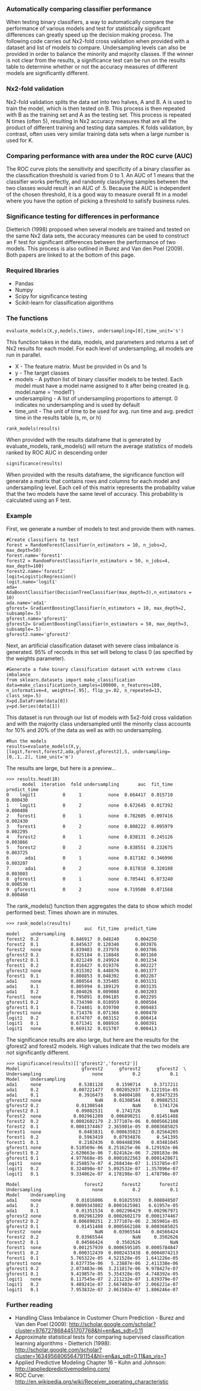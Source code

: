 ### Automatically comparing classifier performance
When testing binary classifiers, a way to automatically compare the performance of various models and test for statistically significant differences can greatly speed up the decision making process. The following code carries out Nx2-fold cross validation when provided with a dataset and list of models to compare. Undersampling levels can also be provided in order to balance the minority and majority classes. If the winner is not clear from the results, a significance test can be run on the results table to determine whether or not the accuracy measures of different models are significantly different.


### Nx2-fold validation
Nx2-fold validation splits the data set into two halves, A and B. A is used to train the model, which is then tested on B. This process is then repeated with B as the training set and A as the testing set. This process is repeated N times (often 5), resulting in Nx2 accuracy measures that are all the product of different training and testing data samples. K folds validation, by contrast, often uses very similar training data sets when a large number is used for K.

### Comparing performance with area under the ROC curve (AUC)
The ROC curve plots the sensitivity and specificity of a binary classifier as the classification threshold is varied from 0 to 1. An AUC of 1 means that the classifier works perfectly, and randomly classifying samples between the two classes would result in an AUC of .5. Because the AUC is independent of the chosen threshold, it is a good way to measure overall fit in a model where you have the option of picking a threshold to satisfy business rules.

### Significance testing for differences in performance
Dietterich (1998) proposed when several models are trained and tested on the same Nx2 data sets, the accuracy measures can be used to construct an F test for significant differences between the performance of two models. This process is also outlined in Burez and Van den Poel (2009). Both papers are linked to at the bottom of this page.

### Required libraries
* Pandas
* Numpy
* Scipy for significance testing
* Scikit-learn for classification algorithms

### The functions
```
evaluate_models(X,y,models,times, undersampling=[0],time_unit='s')
```
This function takes in the data, models, and parameters and returns a set of Nx2 results for each model. For each level of undersampling, all models are run in parallel.
* X - The feature matrix. Must be provided in 0s and 1s
* y - The target classes
* models - A python list of binary classifier models to be tested. Each model must have a model name assigned to it after being created (e.g. model.name = 'model1')
* undersampling - A list of undersampling proportions to attempt. 0 indicates no undersampling and is used by default
* time_unit - The unit of time to be used for avg. run time and avg. predict time in the results table (s, m, or h)

```
rank_models(results)
```
When provided with the results dataframe that is generated by evaluate_models, rank_models() will return the average statistics of models ranked by ROC AUC in descending order

```
significance(results)
```
When provided with the results dataframe, the significance function will generate a matrix that contains rows and columns for each model and undersampling level. Each cell of this matrix represents the probability value that the two models have the same level of accuracy. This probability is calculated using an F test.

### Example
First, we generate a number of models to test and provide them with names.
```
#Create classifiers to test
forest = RandomForestClassifier(n_estimators = 10, n_jobs=2, max_depth=50)
forest.name='forest1'
forest2 = RandomForestClassifier(n_estimators = 50, n_jobs=4, max_depth=100)
forest2.name='forest2'
logit=LogisticRegression()
logit.name='logit1'
ada= AdaBoostClassifier(DecisionTreeClassifier(max_depth=3),n_estimators = 10)
ada.name='ada1'
gforest= GradientBoostingClassifier(n_estimators = 10, max_depth=2, subsample=.5)
gforest.name='gforest1'
gforest2= GradientBoostingClassifier(n_estimators = 50, max_depth=3, subsample=.5)
gforest2.name='gforest2'
```

Next, an artificial classification dataset with severe class imbalance is generated. 95% of records in this set will belong to class 0 (as specified by the weights parameter).
```
#Generate a fake binary classification dataset with extreme class imbalance
from sklearn.datasets import make_classification
data=make_classification(n_samples=100000, n_features=100, n_informative=4, weights=[.95], flip_y=.02, n_repeated=13, class_sep=.5)
X=pd.DataFrame(data[0])
y=pd.Series(data[1])
```

This dataset is run through our list of models with 5x2-fold cross validation and with the majority class undersampled until the minority class accounts for 10% and 20% of the data as well as with no undersampling.
```
#Run the models
results=evaluate_models(X,y,[logit,forest,forest2,ada,gforest,gforest2],5, undersampling=[0,.1,.2], time_unit='m')
```
The results are large, but here is a preview...
```
>>> results.head(10)
      model  iteration  fold undersampling       auc  fit_time  predict_time
0    logit1          0     1          none  0.664417  0.015710      0.000430
1    logit1          0     2          none  0.672645  0.017392      0.000408
2   forest1          0     1          none  0.782605  0.097416      0.002430
3   forest1          0     2          none  0.808222  0.095979      0.002295
4   forest2          0     1          none  0.838131  0.245126      0.003866
5   forest2          0     2          none  0.838551  0.232675      0.003725
6      ada1          0     1          none  0.817182  0.346996      0.003207
7      ada1          0     2          none  0.817818  0.320188      0.003003
8  gforest1          0     1          none  0.705441  0.073240      0.000530
9  gforest1          0     2          none  0.719508  0.071568      0.000460
``` 
The rank_models() function then aggregates the data to show which model performed best. Times shown are in minutes.
```
>>> rank_models(results)
                             auc  fit_time  predict_time
model    undersampling                                  
forest2  0.2            0.846917  0.048240      0.004250
forest2  0.1            0.845637  0.120340      0.003976
forest2  none           0.839483  0.237978      0.003786
gforest2 0.2            0.825184  0.118848      0.001160
gforest2 0.1            0.821249  0.249924      0.001234
forest1  0.2            0.816427  0.019376      0.002227
gforest2 none           0.815302  0.448876      0.001377
forest1  0.1            0.808853  0.048392      0.002267
ada1     none           0.808564  0.335405      0.003131
ada1     0.1            0.805994  0.189129      0.003135
ada1     0.2            0.804026  0.089088      0.003203
forest1  none           0.795091  0.096185      0.002295
gforest1 0.2            0.734390  0.018959      0.000504
gforest1 0.1            0.724401  0.039700      0.000483
gforest1 none           0.714376  0.071366      0.000470
logit1   0.2            0.674707  0.003152      0.000414
logit1   0.1            0.671341  0.008916      0.000391
logit1   none           0.669132  0.015787      0.000413
```

The significance results are also large, but here are the results for the gforest2 and forest2 models. High values indicate that the two models are not significantly different.
```
>>> significance(results)[['gforest2','forest2']]
Model                       gforest2      gforest2      gforest2  \
Undersampling                   none           0.2           0.1
Model    Undersampling
ada1     none              0.5381128     0.1590714     0.3717211
ada1     0.2             0.007221477   0.002052937  9.122191e-05
ada1     0.1               0.3916473    0.04004108    0.03473235
gforest2 none                    NaN    0.01308544    0.09802531
gforest2 0.2              0.01308544           NaN     0.1741726
gforest2 0.1              0.09802531     0.1741726           NaN
forest2  none            0.002961209   0.006890251    0.01451488
forest2  0.2            0.0002602179  2.377107e-06  0.0005662108
forest2  0.1            0.0001374467  2.365901e-05  0.0003685025
forest1  none              0.0483831   0.008635023    0.02564205
forest1  0.2               0.5963419    0.07934876      0.541395
forest1  0.1               0.2102436   0.004488396    0.03481045
gforest1 none           8.510569e-06  8.251625e-06  8.129192e-06
gforest1 0.2            2.620663e-06  7.024162e-06  7.280183e-06
gforest1 0.1            4.977668e-05  0.0001022563  0.0001428671
logit1   none           8.258857e-07  4.268434e-07  1.153785e-07
logit1   0.2            8.324898e-07  5.092532e-07  1.357096e-07
logit1   0.1            9.334062e-07  4.178198e-07  1.478798e-07

Model                        forest2       forest2       forest2
Undersampling                   none           0.2           0.1
Model    Undersampling
ada1     none             0.01016006    0.01025593   0.008048507
ada1     0.2            0.0009343802  0.0001625981   6.61957e-05
ada1     0.1              0.01351534   0.002296429   0.002967971
gforest2 none            0.002961209  0.0002602179  0.0001374467
gforest2 0.2             0.006890251  2.377107e-06  2.365901e-05
gforest2 0.1              0.01451488  0.0005662108  0.0003685025
forest2  none                    NaN    0.03965544    0.04566424
forest2  0.2              0.03965544           NaN     0.3502626
forest2  0.1              0.04566424     0.3502626           NaN
forest1  none            0.001257939  0.0006595105  0.0005784847
forest1  0.2             0.000312439  0.0002433438  0.0004074213
forest1  0.1            5.765322e-05  4.521528e-05  1.641226e-05
gforest1 none           8.637735e-06   5.23887e-06  2.411338e-06
gforest1 0.2            2.073483e-06  3.211817e-06  9.978427e-07
gforest1 0.1            9.419857e-05  5.354328e-05  4.748392e-05
logit1   none           8.117545e-07  2.211232e-07  1.839379e-07
logit1   0.2            9.489241e-07  2.667403e-07  2.066221e-07
logit1   0.1            7.953832e-07  2.061502e-07  1.806246e-07
```


### Further reading
* Handling Class Imbalance in Customer Churn Prediction - Burez and Van den Poel (2009): http://scholar.google.com/scholar?cluster=9767278684451707768&hl=en&as_sdt=0,11
* Approximate statistical tests for comparing supervised classification learning algorithms - Dietterich (1998): http://scholar.google.com/scholar?cluster=1634956806564791154&hl=en&as_sdt=0,11&as_vis=1
* Applied Predictive Modeling Chapter 16 - Kuhn and Johnson: http://appliedpredictivemodeling.com/
* ROC Curve: http://en.wikipedia.org/wiki/Receiver_operating_characteristic
